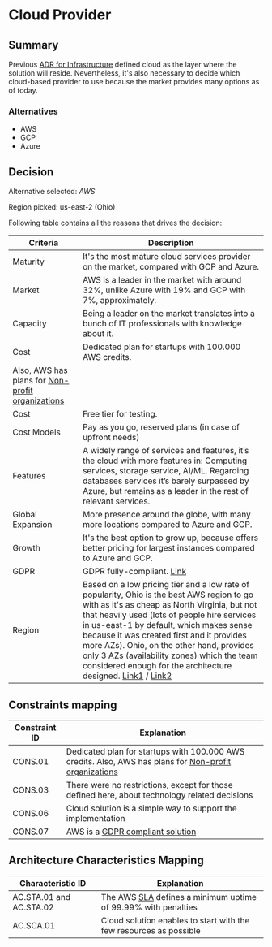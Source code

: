 # Cloud Provider

## Summary

Previous [ADR for Infrastructure](./adr-infrastructure.md) defined cloud as the layer where the solution will reside. Nevertheless, it's also necessary to decide which cloud-based provider to use because the market provides many options as of today.

### Alternatives

- AWS
- GCP
- Azure

## Decision 

Alternative selected: *AWS*

Region picked: us-east-2 (Ohio)

Following table contains all the reasons that drives the decision:

| Criteria                 | Description
| --------------------     | ----------------------------------------------------------------------------------------------------- | 
| Maturity                 | It's the most mature cloud services provider on the market, compared with GCP and Azure. |
| Market                   | AWS is a leader in the market with around 32%, unlike Azure with 19% and GCP with 7%, approximately.  |
| Capacity | Being a leader on the market translates into a bunch of IT professionals with knowledge about it. |
| Cost                     | Dedicated plan for startups with 100.000 AWS credits.
Also, AWS has plans for [Non-profit organizations](https://aws.amazon.com/government-education/nonprofits/?wwps-cards.sort-by=item.additionalFields.sortDate&wwps-cards.sort-order=desc) |
| Cost                     | Free tier for testing. |
| Cost Models              | Pay as you go, reserved plans (in case of upfront needs) |
| Features                 | A widely range of services and features, it’s the cloud with more features in: Computing services, storage service, AI/ML. Regarding databases services it’s barely surpassed by Azure, but remains as a leader in the rest of relevant services. |
| Global Expansion         | More presence around the globe, with many more locations compared to Azure and GCP. |
| Growth                   | It's the best option to grow up, because offers better pricing for largest instances compared to Azure and GCP. |
| GDPR | GDPR fully-compliant. [Link](https://aws.amazon.com/es/blogs/security/all-aws-services-gdpr-ready/) |
| Region | Based on a low pricing tier and a low rate of popularity, Ohio is the best AWS region to go with as it's as cheap as North Virginia, but not that heavily used (lots of people hire services in us-east-1 by default, which makes sense because it was created first and it provides more AZs). Ohio, on the other hand, provides only 3 AZs (availability zones) which the team considered enough for the architecture designed. [Link1](https://aws.amazon.com/about-aws/global-infrastructure/regions_az/) / [Link2](https://openupthecloud.com/which-aws-region-cheapest/) |

## Constraints mapping

| Constraint ID | Explanation |
| ------------- | ----------- |
| CONS.01 | Dedicated plan for startups with 100.000 AWS credits. Also, AWS has plans for [Non-profit organizations](https://aws.amazon.com/government-education/nonprofits/?wwps-cards.sort-by=item.additionalFields.sortDate&wwps-cards.sort-order=desc) |
| CONS.03 | There were no restrictions, except for those defined here, about technology related decisions |
| CONS.06 | Cloud solution is a simple way to support the implementation |
| CONS.07 | AWS is a [GDPR compliant solution](https://aws.amazon.com/compliance/gdpr-center/) |

## Architecture Characteristics Mapping

| Characteristic ID | Explanation |
| ------------- | ----------- |
| AC.STA.01 and AC.STA.02 | The AWS [SLA](https://aws.amazon.com/compute/sla/) defines a minimum uptime of 99.99% with penalties |
| AC.SCA.01 | Cloud solution enables to start with the few resources as possible |

